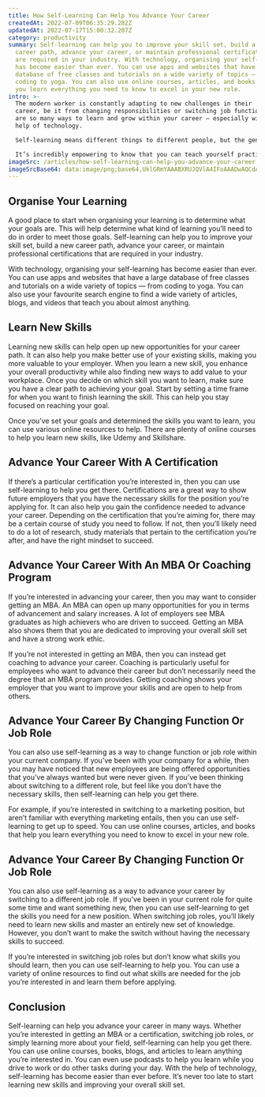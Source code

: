 ```yaml
---
title: How Self-Learning Can Help You Advance Your Career
createdAt: 2022-07-09T06:35:29.282Z
updatedAt: 2022-07-17T15:00:32.207Z
category: productivity
summary: Self-learning can help you to improve your skill set, build a new
  career path, advance your career, or maintain professional certifications that
  are required in your industry. With technology, organising your self-learning
  has become easier than ever. You can use apps and websites that have a large
  database of free classes and tutorials on a wide variety of topics — from
  coding to yoga. You can also use online courses, articles, and books that help
  you learn everything you need to know to excel in your new role.
intro: >-
  The modern worker is constantly adapting to new challenges in their
  career, be it from changing responsibilities or switching job functions. There
  are so many ways to learn and grow within your career — especially with the
  help of technology.

  Self-learning means different things to different people, but the general idea is that you’re able to learn something without relying on someone else teaching you or attending a formal class. 

  It’s incredibly empowering to know that you can teach yourself practically anything at any time that suits you. The world of self-learning has opened up a lot of opportunities for anyone who wants to advance their career, get back into the workforce after taking time off, or simply explore new hobbies. Here are some tips on how self-learning can help you advance your career.
imageSrc: /articles/how-self-learning-can-help-you-advance-your-career.png
imageSrcBase64: data:image/png;base64,UklGRmYAAABXRUJQVlA4IFoAAADwAQCdASoKAAoAAUAmJbACdAEPCzznMAAA/GfnY7pErk+Nea1QlvhEdQ9MT/AkXMJdPczPlvxSmGif/wY7fd6qkRP/R2HRB/5fxwPnv1sgDYQx3A67koIdIAA=
---
```


## Organise Your Learning

A good place to start when organising your learning is to determine what your goals are. This will help determine what kind of learning you’ll need to do in order to meet those goals.
Self-learning can help you to improve your skill set, build a new career path, advance your career, or maintain professional certifications that are required in your industry.

With technology, organising your self-learning has become easier than ever. You can use apps and websites that have a large database of free classes and tutorials on a wide variety of topics — from coding to yoga. You can also use your favourite search engine to find a wide variety of articles, blogs, and videos that teach you about almost anything.

## Learn New Skills

Learning new skills can help open up new opportunities for your career path. It can also help you make better use of your existing skills, making you more valuable to your employer. When you learn a new skill, you enhance your overall productivity while also finding new ways to add value to your workplace.
Once you decide on which skill you want to learn, make sure you have a clear path to achieving your goal. Start by setting a time frame for when you want to finish learning the skill. This can help you stay focused on reaching your goal.

Once you’ve set your goals and determined the skills you want to learn, you can use various online resources to help. There are plenty of online courses to help you learn new skills, like Udemy and Skillshare.

## Advance Your Career With A Certification

If there’s a particular certification you’re interested in, then you can use self-learning to help you get there. Certifications are a great way to show future employers that you have the necessary skills for the position you’re applying for. It can also help you gain the confidence needed to advance your career.
Depending on the certification that you’re aiming for, there may be a certain course of study you need to follow. If not, then you’ll likely need to do a lot of research, study materials that pertain to the certification you’re after, and have the right mindset to succeed.

## Advance Your Career With An MBA Or Coaching Program

If you’re interested in advancing your career, then you may want to consider getting an MBA. An MBA can open up many opportunities for you in terms of advancement and salary increases.
A lot of employers see MBA graduates as high achievers who are driven to succeed. Getting an MBA also shows them that you are dedicated to improving your overall skill set and have a strong work ethic.

If you’re not interested in getting an MBA, then you can instead get coaching to advance your career. Coaching is particularly useful for employees who want to advance their career but don’t necessarily need the degree that an MBA program provides.
Getting coaching shows your employer that you want to improve your skills and are open to help from others.

## Advance Your Career By Changing Function Or Job Role

You can also use self-learning as a way to change function or job role within your current company. If you’ve been with your company for a while, then you may have noticed that new employees are being offered opportunities that you’ve always wanted but were never given.
If you’ve been thinking about switching to a different role, but feel like you don’t have the necessary skills, then self-learning can help you get there.

For example, if you’re interested in switching to a marketing position, but aren’t familiar with everything marketing entails, then you can use self-learning to get up to speed. You can use online courses, articles, and books that help you learn everything you need to know to excel in your new role.

## Advance Your Career By Changing Function Or Job Role

You can also use self-learning as a way to advance your career by switching to a different job role. If you’ve been in your current role for quite some time and want something new, then you can use self-learning to get the skills you need for a new position.
When switching job roles, you’ll likely need to learn new skills and master an entirely new set of knowledge. However, you don’t want to make the switch without having the necessary skills to succeed.

If you’re interested in switching job roles but don’t know what skills you should learn, then you can use self-learning to help you. You can use a variety of online resources to find out what skills are needed for the job you’re interested in and learn them before applying.

## Conclusion

Self-learning can help you advance your career in many ways. Whether you’re interested in getting an MBA or a certification, switching job roles, or simply learning more about your field, self-learning can help you get there.
You can use online courses, books, blogs, and articles to learn anything you’re interested in. You can even use podcasts to help you learn while you drive to work or do other tasks during your day.
With the help of technology, self-learning has become easier than ever before. It’s never too late to start learning new skills and improving your overall skill set.
